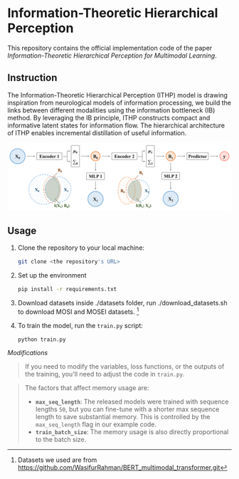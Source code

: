 # Information-Theoretic Hierarchical Perception

This repository contains the official implementation code of the paper _Information-Theoretic Hierarchical Perception for Multimodal Learning_.



## Instruction

The Information-Theoretic Hierarchical Perception (ITHP) model is drawing inspiration from neurological models of information processing, we build the links between different modalities using the information bottleneck (IB) method. By leveraging the IB principle, ITHP constructs compact and informative latent states for information flow. The hierarchical architecture of ITHP enables incremental distillation of useful information. 

![Model](./assets/Model.png)



## Usage

1. Clone the repository to your local machine:
    ```bash
    git clone <the repository's URL>
    ```

2. Set up the environment
    ```bash
    pip install -r requirements.txt
    ```

3. Download datasets inside ./datasets folder, run ./download_datasets.sh to download MOSI and MOSEI datasets. [^1]
   

4. To train the model, run the `train.py` script:
    ```bash
    python train.py
    ```


_Modifications_

>If you need to modify the variables, loss functions, or the outputs of the training, you'll need to adjust the code in `train.py`.

>The factors that affect memory usage are:
>- **`max_seq_length`**: The released models were trained with sequence lengths `50`, but you can fine-tune with a shorter max sequence length to save substantial memory. This is controlled by the `max_seq_length` flag in our example code.
>- **`train_batch_size`**: The memory usage is also directly proportional to the batch size.



[^1]: Datasets we used are from https://github.com/WasifurRahman/BERT_multimodal_transformer.git